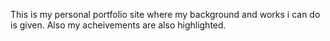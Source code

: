This is my personal portfolio site where my background and works i can do is given. Also my acheivements are also highlighted.
